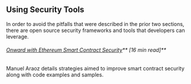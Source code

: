 ## Using Security Tools

In order to avoid the pitfalls that were described in the prior two sections, there are open source security frameworks and tools that developers can leverage.

###### [Onward with Ethereum Smart Contract Security](https://blog.zeppelin.solutions/onward-with-ethereum-smart-contract-security-97a827e47702)** \[16 min read\]**

Manuel Araoz details strategies aimed to improve smart contract security along with code examples and samples.

